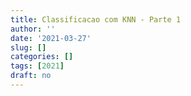 ```yaml
---
title: Classificacao com KNN - Parte 1
author: ''
date: '2021-03-27'
slug: []
categories: []
tags: [2021]
draft: no
---
```


